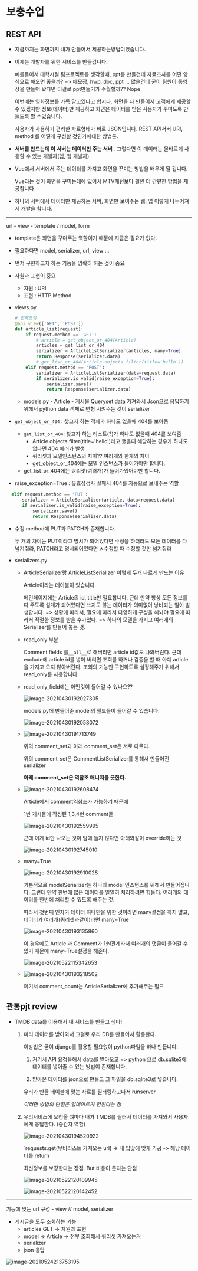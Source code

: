 # 보충수업

## REST API

- 지금까지는 화면까지 내가 만들어서 제공하는방법이었습니다.

- 이제는 개발자를 위한 서비스를 만들겁니다.

  예를들어서 대학시절 팀프로젝트를 생각할때, ppt를 만들건데 자료조사를 어떤 양식으로 해오면 좋을까? => 메모장,  hwp, doc, ppt ... 많을건데 굳이 팀원이 동영상을 만들어 왔다면 이걸로 ppt만들기가 수월할까?? Nope

  이번에는 영화정보를 가득 담고있다고 합시다. 화면을 다 만들어서 고객에게 제공할 수 있겠지만 정보(데이터)만 제공하고 화면은 데이터를 받은 사용자가 꾸미도록 만들도록 할 수있습니다.

  사용자가 사용하기 편리한 자료형태가 바로 JSON입니다. REST API서버  URI, method 를 어떻게 구성할 것인가에대한 방법론. 

- **서버를 만드는데 이 서버는 데이터만 주는 서버** . 그렇다면 이 데이터는 올바르게 사용할 수 있는 개발자(앱, 웹 개발자)

- Vue에서 서버에서 주는 데이터를 가지고 화면을 꾸미는 방법을 배우게 될 겁니다.

  Vue라는 것이 화면을 꾸미는데에 있어서 MTV패턴보다 훨씬 더 간편한 방법을 제공합니다

- 하나의 서버에서 데이터만 제공하는 서버, 화면만 보여주는 웹, 앱 이렇게 나누어져서 개발을 합니다.

---

url - view - template / model, form

- template은 화면을 꾸며주는 역할이기 때문에 지금은 필요가 없다.
- 필요하다면  model, serializer, url, view ...
- 먼저 구현하고자 하는 기능을 명확히 하는 것이 중요

- 자원과 표현이 중요

  - 자원 : URI
  - 표현 : HTTP Method

- views.py

  ```python
  # 전체조회
  @api_view(['GET', 'POST'])
  def article_list(request):
      if request.method == 'GET':
          # article = get_object_or_404(Article)
          articles = get_list_or_404
          serializer = ArticleListSerializer(articles, many=True)
          return Response(serializer.data)
          # get_list_or_404(Article.objects.filter(title='hello'))
      elif request.method == 'POST':
          serializer = ArticleListSerializer(data=request.data)
          if serializer.is_valid(raise_exception=True):
              serializer.save()
              return Response(serializer.data)
  ```

  - models.py - Article - 게시물 Queryset data 가져와서 Json으로 응답하기 위해서 python data 객체로  변형 시켜주는 것이 serializer
- `get_object_or_404` : 찾고자 하는 객체가 하나도 없을때 404를 보여줌
  - `get_list_or_404`: 찾고자 하는 리스트(?)가 하나도 없을때 404를 보여줌
    - Article.objects.filter(title='hello')라고 했을때 해당하는 경우가 하나도 없다면 404 에러가 발생
    - 쿼리셋과 모델인스턴스의 차이?? 여러개와 한개의 차이
    - get_object_or_404에는 모델 인스턴스가 들어가야만 합니다.
  - get_list_or_404에는 쿼리셋(여러개)가 들어가있어야만 합니다.
- raise_exception=True : 유효성검사 실패시 404를 자동으로 보내주는 역할
  
```python
  elif request.method == 'PUT':
      serializer = ArticleSerializer(article, data=request.data)
      if serializer.is_valid(raise_exception=True):
          serializer.save()
          return Response(serializer.data)
```

- 수정  method에 PUT과 PATCH가 존재합니다.
  
  두 개의 차이는  PUT이라고 명시가 되어있다면 수정을 하더라도 모든 데이터를 다 넘겨줘라, PATCH라고 명시되어있다면 ㅊ수정할 때 수정할 것만 넘겨줘라
  
- serializers.py

  - ArticleSerializer랑 ArticleListSerializer 이렇게 두개 다르게 만드는 이유

    Article이라는 테이블이 있습니다.

    메인페이지에는 Article의 id, title만 필요합니다. 근데 만약 항상 모든 정보를 다 주도록 설계가 되어있다면 쓰지도 않는 데이터가 의미없이 낭비되는 일이 발생합니다. => 상황에 따라서, 필요에 따라서 다양하게 구성을 해놔야 필요에 따라서 적절한 정보를 받을 수가있다. => 하나의 모델을 가지고 여러개의 Serializer를 만들어 놓는 것.

  - read_only 부분

    Comment fields 를`__all__`로 해버리면 article id값도 나와버린다. 근데 exclude에 article id를 넣어 버리면 조회를 하거나 검증을 할 때 아예 article을 가지고 오지 않아버린다. 조회의 기능만 구현하도록 설정해주기 위해서 read_only를 사용합니다.

  - read_only_field에는 어떤것이 들어갈 수 있나요??

    ![image-20210430192027305](README.assets/image-20210430192027305.png)

    models.py에 만들어준 model의 필드들이 들어갈 수 있습니다.

    ![image-20210430192058072](README.assets/image-20210430192058072.png)

  - ![image-20210430191713749](README.assets/image-20210430191713749.png)

    위의 comment_set과 아래 comment_set은 서로 다르다.

    위의 comment_set은 CommentListSerializer를 통해서 만들어진 serializer

    **아래 comment_set은 역참조 매니저를 뜻한다.**

  - ![image-20210430192608474](README.assets/image-20210430192608474.png)

    Article에서 comment역참조가 가능하기 때문에

    1번 게시물에 작성된 1,3,4번 comment들

    ![image-20210430192559995](README.assets/image-20210430192559995.png)

    근데 이게 id만 나오는 것이 맘에 들지 않다면 아래와같이 override하는 것

    ![image-20210430192745010](README.assets/image-20210430192745010.png)

  - many=True

    ![image-20210430192910028](README.assets/image-20210430192910028.png)

    기본적으로 modelSerializer는 하나의 model 인스턴스를 위해서 만들어집니다. 그런데 만약 한번에 많은 데이터를 일일히 처리하려면 힘들다. 여러개의 데이터를 한번에 처리할 수 있도록 해주는 것.

    따라서 첫번째 인자가 데이터 하나만을 위한 것이라면 many설정을 하지 않고, 데이터가 여러개(쿼리셋과같이)라면 many=True

    ![image-20210430193135860](README.assets/image-20210430193135860.png)

    이 경우에도 Article 과 Comment가 1:N관계라서 여러개의 댓글이 들어갈 수 있기 때문에 many=True설정을 해준다.

    ![image-20210522115342653](README.assets/image-20210522115342653.png)

  - ![image-20210430193218502](README.assets/image-20210430193218502.png)
  
    여기서 comment_count는 ArticleSerializer에 추가해주는 필드

## 관통pjt review

- TMDB data를 이용해서 내 서비스를 만들고 싶다!

  1. 미리 데이터를 받아와서 그걸로 우리 DB를 만들어서 활용한다.

     이방법은 굳이  django를 활용할 필요없이 python파일을 하나 만듭니다.

     1. 거기서 API 요청을해서 data를 받아오고 => python 으로 db.sqlite3에 데이터를 넣어줄 수 있는 방법이 존재합니다.

     2. 받아온 데이터를 json으로 만들고 그 파일을 db.sqlite3로 넣습니다.

     우리가 만들 테이블에 맞는 자료를 필터링하고나서 runserver

      *이러한 방법의 단점은 업데이트가 안된다는 점*

  2. 우리서비스에 요청올 떄마다 내가 TMDB를 찔러서 데이터를 가져와서 사용자에게 응답한다. (중간자 역할)

     ![image-20210430194520922](README.assets/image-20210430194520922.png)

     `requests.get(무비리스트 가져오는 url) -> 내 입맛에 맞게 가공 -> 해당 데이터를 return

     최신정보를 보장한다는 장점. But 비용이 든다는 단점
     
     ![image-20210522120109945](README.assets/image-20210522120109945.png)
     
     ![image-20210522120142452](README.assets/image-20210522120142452.png)

---

기능에 맞는 url 구성 - view  //  model, serializer

- 게시글을 모두 조회하는 기능
  - articles GET => 자원과 표현
  - model => Article => 전부 조회해서 쿼리셋 가져오는거
  -  serializer
  - json 응답

![image-20210524213753195](README.assets/image-20210524213753195.png)

